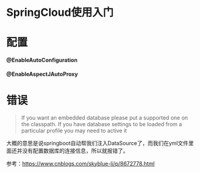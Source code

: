 # SpringCloud使用入门
# 配置
#### @EnableAutoConfiguration
#### @EnableAspectJAutoProxy


# 错误
> If you want an embedded database please put a supported one on the classpath. If you have database settings to be loaded from a particular profile you may need to active it 

大概的意思是说springboot自动帮我们注入DataSource了，而我们在yml文件里面还并没有配置数据库的连接信息，所以就报错了。

参考：https://www.cnblogs.com/skyblue-li/p/8672778.html



